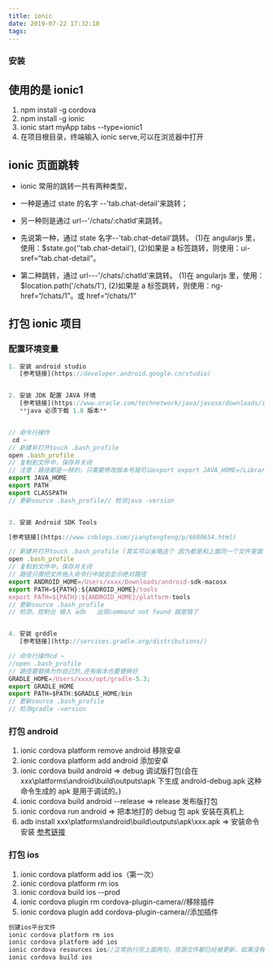 ```yaml
---
title: ionic
date: 2019-07-22 17:32:10
tags:
---
```


### 安装

## 使用的是 ionic1

1. npm install -g cordova
2. npm install -g ionic
3. ionic start myApp tabs --type=ionic1
4. 在项目根目录，终端输入 ionic serve,可以在浏览器中打开

<!-- more -->

## ionic 页面跳转

- ionic 常用的跳转一共有两种类型，

- 一种是通过 state 的名字
  --'tab.chat-detail'来跳转；
- 另一种则是通过 url--'/chats/:chatId‘来跳转。
- 先说第一种，通过 state 名字--'tab.chat-detail'跳转。
  (1)在 angularjs 里，使用：\$state.go(''tab.chat-detail'),
  (2)如果是 a 标签跳转，则使用：ui-sref=“tab.chat-detail”。
- 第二种跳转，通过 url---'/chats/:chatId‘来跳转。
  (1)在 angularjs 里，使用：\$location.path('/chats/1'),
  (2)如果是 a 标签跳转，则使用：ng-href=“/chats/1”。或 href=“/chats/1”

## 打包 ionic 项目

### 配置环境变量

```js
1. 安装 android studio
   [参考链接](https://developer.android.google.cn/studio)


2. 安装 JDK 配置 JAVA 环境
   [参考链接](https://www.oracle.com/technetwork/java/javase/downloads/index.html)
   **java 必须下载 1.8 版本**


// 命令行操作
 cd ~
// 新建并打开touch .bash_profile
open .bash_profile
// 复制到文件中，保存并关闭
// 注意：路径都是一样的，只需要修改版本号就可以export export JAVA_HOME=/Library/Java/JavaVirtualMachines/jdk1.8.0_201.jdk/Contents/HomePATH=$JAVA_HOME/bin:$PATH:.CLASSPATH=$JAVA_HOME/lib/tools.jar:$JAVA_HOME/lib/dt.jar:.
export JAVA_HOME
export PATH
export CLASSPATH
// 更新source .bash_profile// 检测java -version


3. 安装 Android SDK Tools

[参考链接](https://www.cnblogs.com/jiangtengteng/p/6680654.html)

// 新建并打开touch .bash_profile (其实可以省略这个 因为都是和上面同一个文件里面 添加)
open .bash_profile
// 复制到文件中，保存并关闭
// 路径只需把文件拖入命令行中就会显示绝对路径
export ANDROID_HOME=/Users/xxxx/Downloads/android-sdk-macosx
export PATH=${PATH}:${ANDROID_HOME}/tools
export PATH=${PATH}:${ANDROID_HOME}/platform-tools
// 更新source .bash_profile
// 检测，控制台 输入 adb   出现command not found 就是错了


4. 安装 grddle
   [参考链接](http://services.gradle.org/distributions/)

// 命令行操作cd ~
//open .bash_profile 
// 路径要替换为你自己的,还有版本也要替换好
GRADLE_HOME=/Users/xxxx/opt/gradle-5.3;
export GRADLE_HOME
export PATH=$PATH:$GRADLE_HOME/bin
// 更新source .bash_profile
// 检测gradle -version

```

### 打包 android

1. ionic cordova platform remove android 移除安卓
2. ionic cordova platform add android 添加安卓
3. ionic cordova build android => debug 调试版打包(会在 xxx\platforms\android\build\outputs\apk 下生成 android-debug.apk 这种命令生成的 apk 是用于调试的。)
4. ionic cordova build android --release => release 发布版打包
5. ionic cordova run android => 把本地打的 debug 包 apk 安装在真机上
6. adb install xxx\platforms\android\build\outputs\apk\xxx.apk => 安装命令安装
   [参考链接](https://my.oschina.net/u/2949632/blog/1186414)

### 打包 ios

1. ionic cordova platform add ios（第一次）
2. ionic cordova platform rm ios
3. ionic cordova build ios --prod
4. ionic cordova plugin rm cordova-plugin-camera//移除插件
5. ionic cordova plugin add cordova-plugin-camera//添加插件

```js
创建ios平台文件
ionic cordova platform rm ios
ionic cordova platform add ios
ionic cordova resources ios//正常执行完上面两句，资源文件都已经被更新，如果没有更新则执行本行命令
ionic cordova build ios
```
